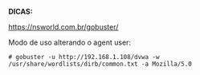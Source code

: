 **DICAS:**

https://nsworld.com.br/gobuster/


Modo de uso alterando o agent user:

`# gobuster -u http://192.168.1.108/dvwa -w /usr/share/wordlists/dirb/common.txt -a Mozilla/5.0`

